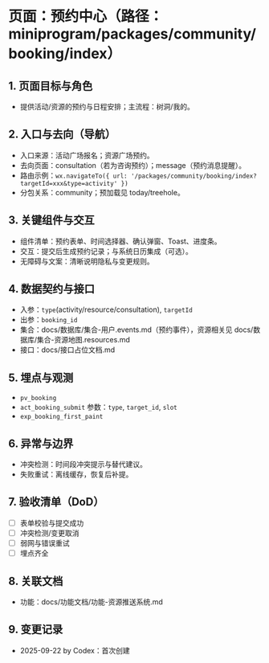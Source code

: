 # 页面：预约中心（路径：miniprogram/packages/community/booking/index）

## 1. 页面目标与角色
- 提供活动/资源的预约与日程安排；主流程：树洞/我的。

## 2. 入口与去向（导航）
- 入口来源：活动广场报名；资源广场预约。
- 去向页面：consultation（若为咨询预约）；message（预约消息提醒）。
- 路由示例：`wx.navigateTo({ url: '/packages/community/booking/index?targetId=xxx&type=activity' })`
- 分包关系：community；预加载见 today/treehole。

## 3. 关键组件与交互
- 组件清单：预约表单、时间选择器、确认弹窗、Toast、进度条。
- 交互：提交后生成预约记录；与系统日历集成（可选）。
- 无障碍与文案：清晰说明隐私与变更规则。

## 4. 数据契约与接口
- 入参：`type`(activity/resource/consultation), `targetId`
- 出参：`booking_id`
- 集合：docs/数据库/集合-用户.events.md（预约事件），资源相关见 docs/数据库/集合-资源地图.resources.md
- 接口：docs/接口占位文档.md

## 5. 埋点与观测
- `pv_booking`
- `act_booking_submit` 参数：`type`, `target_id`, `slot`
- `exp_booking_first_paint`

## 6. 异常与边界
- 冲突检测：时间段冲突提示与替代建议。
- 失败重试：离线缓存，恢复后补提。

## 7. 验收清单（DoD）
- [ ] 表单校验与提交成功
- [ ] 冲突检测/变更取消
- [ ] 弱网与错误重试
- [ ] 埋点齐全

## 8. 关联文档
- 功能：docs/功能文档/功能-资源推送系统.md

## 9. 变更记录
- 2025-09-22 by Codex：首次创建


